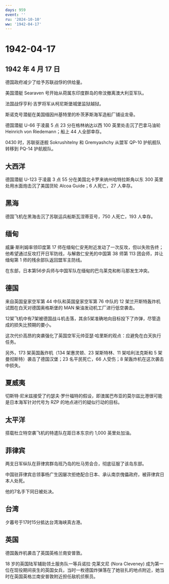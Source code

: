 ```yaml
---
days: 959
event: ''
ru: '2024-10-10'
ww: '1942-04-17'
---
```


# 1942-04-17

## 1942 年 4 月 17 日

德国政府减少了给予苏联战俘的供给量。

美国潜艇 Searaven 号开始从荷属东印度群岛的帝汶撤离澳大利亚军队。

法国战俘亨利·吉罗将军从柯尼斯堡城堡监狱越狱。

斯诺克号潜艇在美国缅因州基特里的朴茨茅斯海军造船厂铺设龙骨。

德国潜艇 U-66 于凌晨 5 点 23 分在格林纳达以西 100 英里处击沉了巴拿马油轮
Heinrich von Riedemann；船上 44 人全部幸存。

0430 时，苏联驱逐舰 Sokrushitelny 和 Gremyashchy 从盟军 QP-10
护航舰队转移到 PQ-14 护航舰队。

## 大西洋

德国潜艇 U-123 于凌晨 3 点 55 分在美国北卡罗来纳州哈特拉斯角以东 300
英里处用水面炮击沉了美国货轮 Alcoa Guide；6 人死亡，27 人幸存。

## 黑海

德国飞机在黑海击沉了苏联运兵船斯瓦涅蒂亚号，750 人死亡，193 人幸存。

## 缅甸

威廉·斯利姆率领印度第 17
师在缅甸仁安羌附近发动了一次反攻，但以失败告终；他希望通过反攻打开日军防线，与解救仁安羌的中国第
38 师第 113 团会师，并让缅甸第 1 师的残余部队返回盟军主防线。

在东部，日本第56步兵师与中国军队在缅甸的巴乌莱克和彬马那发生冲突。

## 德国

来自英国皇家空军第 44 中队和英国皇家空军第 76 中队的 12
架兰开斯特轰炸机试图在白天对德国奥格斯堡的 MAN
柴油发动机工厂进行低空袭击。

12架飞机中有7架被德国战斗机击落，其余5架准确地向目标投下了炸弹，尽管造成的损失比预期的要小。

这次代价高昂的突袭强化了英国空军元帅亚瑟·哈里斯的观点：应避免在白天执行任务。

另外，173 架英国轰炸机（134 架惠灵顿、23 架斯特林、11 架哈利法克斯和 5
架曼彻斯特）袭击了德国汉堡；23 名平民死亡，66 人受伤；8
架轰炸机在这次袭击中损失。

## 夏威夷

切斯特·尼米兹接受了约瑟夫·罗什福特的假设，即澳属巴布亚的莫尔兹比港很可能是日本海军针对代号为
RZP 的地点进行的疑似行动的目标。

## 太平洋

搭载杜立特空袭飞机的特遣队在距日本东京约 1,000 英里处加油。

## 菲律宾

两支日军纵队在菲律宾群岛班乃岛的杜马劳会合，彻底征服了该岛东部。

中国驻菲律宾总领事杨广生因屡次拒绝配合日本、承认南京傀儡政府，被菲律宾日本人处死。

他的7名手下同日被处决。

## 台湾

夕暮号于17时15分抵达台湾海峡真古港。

## 英国

德国轰炸机袭击了英国英格兰南安普敦。

18 岁的英国陆军辅助领土服务队一等兵诺拉·克莱文尼 (Nora Cleveney)
成为第一位在现役期间丧生的英国女兵，当时一枚德国炸弹落在了她驻扎的地点附近，她当时在英国英格兰南安普敦附近担任敌机侦察员。